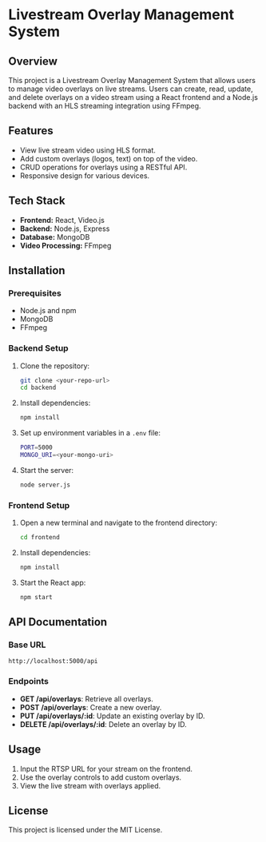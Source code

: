 # Livestream Overlay Management System

## Overview
This project is a Livestream Overlay Management System that allows users to manage video overlays on live streams. Users can create, read, update, and delete overlays on a video stream using a React frontend and a Node.js backend with an HLS streaming integration using FFmpeg.

## Features
- View live stream video using HLS format.
- Add custom overlays (logos, text) on top of the video.
- CRUD operations for overlays using a RESTful API.
- Responsive design for various devices.

## Tech Stack
- **Frontend:** React, Video.js
- **Backend:** Node.js, Express
- **Database:** MongoDB
- **Video Processing:** FFmpeg

## Installation

### Prerequisites
- Node.js and npm
- MongoDB
- FFmpeg

### Backend Setup
1. Clone the repository:
   ```bash
   git clone <your-repo-url>
   cd backend
   ```
2. Install dependencies:
   ```bash
   npm install
   ```
3. Set up environment variables in a `.env` file:
   ```bash
   PORT=5000
   MONGO_URI=<your-mongo-uri>
   ```
4. Start the server:
   ```bash
   node server.js
   ```

### Frontend Setup
1. Open a new terminal and navigate to the frontend directory:
   ```bash
   cd frontend
   ```
2. Install dependencies:
   ```bash
   npm install
   ```
3. Start the React app:
   ```bash
   npm start
   ```

## API Documentation
### Base URL
```
http://localhost:5000/api
```

### Endpoints
- **GET /api/overlays**: Retrieve all overlays.
- **POST /api/overlays**: Create a new overlay.
- **PUT /api/overlays/:id**: Update an existing overlay by ID.
- **DELETE /api/overlays/:id**: Delete an overlay by ID.

## Usage
1. Input the RTSP URL for your stream on the frontend.
2. Use the overlay controls to add custom overlays.
3. View the live stream with overlays applied.

## License
This project is licensed under the MIT License.

